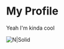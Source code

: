 # My Profile
Yeah I'm kinda cool

![N|Solid](https://cdn.discordapp.com/attachments/862896559486533646/865261111058366504/banner.png.0623707f0aa519416f300ac19c77220d.png)

<!--
**LeoSM-07/LeoSM-07** is a ✨ _special_ ✨ repository because its `README.md` (this file) appears on your GitHub profile.

Here are some ideas to get you started:

- 🔭 I’m currently working on ...
- 🌱 I’m currently learning ...
- 👯 I’m looking to collaborate on ...
- 🤔 I’m looking for help with ...
- 💬 Ask me about ...
- 📫 How to reach me: ...
- 😄 Pronouns: ...
- ⚡ Fun fact: ...
-->
